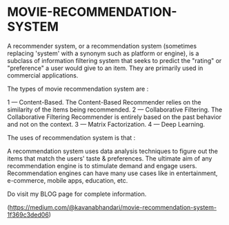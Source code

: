 # MOVIE-RECOMMENDATION-SYSTEM


A recommender system, or a recommendation system (sometimes replacing 'system' with a synonym such as platform or engine), is a subclass of information filtering system that seeks to predict the "rating" or "preference" a user would give to an item. They are primarily used in commercial applications.

The types of movie recommendation system are :

1 — Content-Based. The Content-Based Recommender relies on the similarity of the items being recommended.
2 — Collaborative Filtering. The Collaborative Filtering Recommender is entirely based on the past behavior and not on the context.
3 — Matrix Factorization.
4 — Deep Learning.

The uses of recommendation system is that :

A recommendation system uses data analysis techniques to figure out the items that match the users' taste & preferences. The ultimate aim of any recommendation engine is to stimulate demand and engage users. Recommendation engines can have many use cases like in entertainment, e-commerce, mobile apps, education, etc.

 
 Do visit my BLOG page for complete information. 
 
   (https://medium.com/@kavanabhandari/movie-recommendation-system-1f369c3ded06)
   
 
